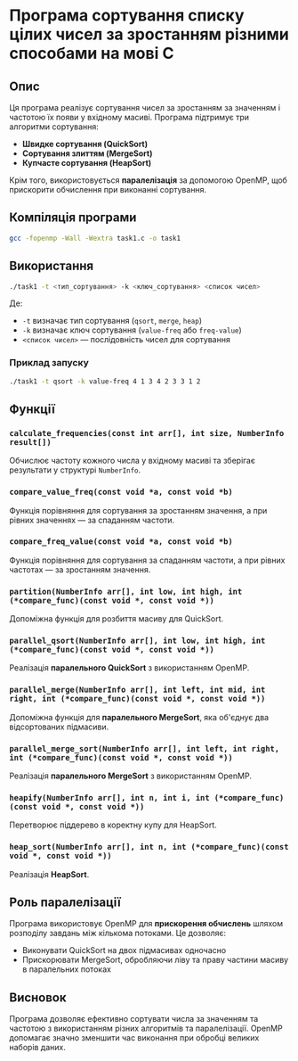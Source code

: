 # Програма сортування списку цілих чисел за зростанням різними способами на мові C

## Опис
Ця програма реалізує сортування чисел за зростанням за значенням і частотою їх появи у вхідному масиві. Програма підтримує три алгоритми сортування:
- **Швидке сортування (QuickSort)**
- **Сортування злиттям (MergeSort)**
- **Купчасте сортування (HeapSort)**

Крім того, використовується **паралелізація** за допомогою OpenMP, щоб прискорити обчислення при виконанні сортування.

## Компіляція програми
```sh
gcc -fopenmp -Wall -Wextra task1.c -o task1
```

## Використання
```sh
./task1 -t <тип_сортування> -k <ключ_сортування> <список чисел>
```
Де:
- `-t` визначає тип сортування (`qsort`, `merge`, `heap`)
- `-k` визначає ключ сортування (`value-freq` або `freq-value`)
- `<список чисел>` — послідовність чисел для сортування

### Приклад запуску
```sh
./task1 -t qsort -k value-freq 4 1 3 4 2 3 3 1 2
```

## Функції

### `calculate_frequencies(const int arr[], int size, NumberInfo result[])`
Обчислює частоту кожного числа у вхідному масиві та зберігає результати у структурі `NumberInfo`.

### `compare_value_freq(const void *a, const void *b)`
Функція порівняння для сортування за зростанням значення, а при рівних значеннях — за спаданням частоти.

### `compare_freq_value(const void *a, const void *b)`
Функція порівняння для сортування за спаданням частоти, а при рівних частотах — за зростанням значення.

### `partition(NumberInfo arr[], int low, int high, int (*compare_func)(const void *, const void *))`
Допоміжна функція для розбиття масиву для QuickSort.

### `parallel_qsort(NumberInfo arr[], int low, int high, int (*compare_func)(const void *, const void *))`
Реалізація **паралельного QuickSort** з використанням OpenMP.

### `parallel_merge(NumberInfo arr[], int left, int mid, int right, int (*compare_func)(const void *, const void *))`
Допоміжна функція для **паралельного MergeSort**, яка об'єднує два відсортованих підмасиви.

### `parallel_merge_sort(NumberInfo arr[], int left, int right, int (*compare_func)(const void *, const void *))`
Реалізація **паралельного MergeSort** з використанням OpenMP.

### `heapify(NumberInfo arr[], int n, int i, int (*compare_func)(const void *, const void *))`
Перетворює піддерево в коректну купу для HeapSort.

### `heap_sort(NumberInfo arr[], int n, int (*compare_func)(const void *, const void *))`
Реалізація **HeapSort**.

## Роль паралелізації
Програма використовує OpenMP для **прискорення обчислень** шляхом розподілу завдань між кількома потоками. Це дозволяє:
- Виконувати QuickSort на двох підмасивах одночасно
- Прискорювати MergeSort, обробляючи ліву та праву частини масиву в паралельних потоках

## Висновок
Програма дозволяє ефективно сортувати числа за значенням та частотою з використанням різних алгоритмів та паралелізації. OpenMP допомагає значно зменшити час виконання при обробці великих наборів даних.


